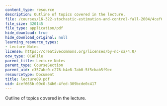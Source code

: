 ```yaml
---
content_type: resource
description: Outline of topics covered in the lecture.
file: /courses/16-322-stochastic-estimation-and-control-fall-2004/4cef665b09c034b64fed309bcde0c417_lecture09.pdf
file_size: 320145
file_type: application/pdf
hide_download: true
hide_download_original: null
learning_resource_types:
- Lecture Notes
license: https://creativecommons.org/licenses/by-nc-sa/4.0/
ocw_type: OCWFile
parent_title: Lecture Notes
parent_type: CourseSection
parent_uid: c357abc0-c276-b4e8-7ab0-5f5cbab5f9ec
resourcetype: Document
title: lecture09.pdf
uid: 4cef665b-09c0-34b6-4fed-309bcde0c417
---
```

Outline of topics covered in the lecture.